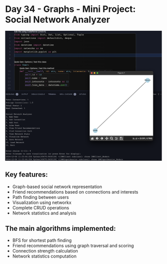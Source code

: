 # Day 34 - Graphs - Mini Project: Social Network Analyzer

![analyzer](/Day%20034/analyzer.png)

## Key features:

- Graph-based social network representation
- Friend recommendations based on connections and interests
- Path finding between users
- Visualization using networkx
- Complete CRUD operations
- Network statistics and analysis

## The main algorithms implemented:

- BFS for shortest path finding
- Friend recommendations using graph traversal and scoring
- Connection strength calculation
- Network statistics computation
